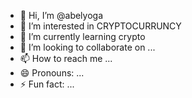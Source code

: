 - 👋 Hi, I’m @abelyoga
- 👀 I’m interested in CRYPTOCURRUNCY
- 🌱 I’m currently learning crypto
- 💞️ I’m looking to collaborate on ...
- 📫 How to reach me ...
- 😄 Pronouns: ...
- ⚡ Fun fact: ...

<!---
abelyoga/abelyoga is a ✨ special ✨ repository because its `README.md` (this file) appears on your GitHub profile.
You can click the Preview link to take a look at your changes.
--->
